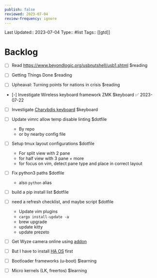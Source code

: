 ```yaml
---
publish: false
reviewed: 2023-07-04
review-frequency: ignore
---
```

Last Updated:: 2023-07-04
Type:: #list 
Tags:: [[gtd]]

# Backlog

- [ ] Read https://www.beyondlogic.org/usbnutshell/usb1.shtml $reading

- [ ] Getting Things Done $reading
- [ ] Upheaval: Turning points for nations in crisis $reading

- [-] Investigate Wireless keyboard framework ZMK $keyboard ✅ 2023-07-22
- [ ] Investigate [Charybdis keyboard]( https://www.youtube.com/watch?v=Mks7QDxFreY) $keyboard

- [ ] Update vimrc allow temp disable linting $dotfile
    - By repo
    - or by nearby config file
- [ ] Setup tmux layout configurations $dotfile
    - For split view with 2 pane
    - for half view with 3 pane + more
    - for focus on vim, detect pane type and place in correct layout
- [ ] Fix python3 paths $dotfile
    - also `python` alias 
- [ ] build a pip install list $dotfile
- [ ] need a refresh checklist, and maybe script $dotfile
    - Update vim plugins
    - `cargo install-update -a`
    - brew upgrade
    - update kitty
    - update prezeto

- [ ] Get Wyze camera online using [addon](https://github.com/mrlt8/docker-wyze-bridge/wiki/Home-Assistant) 
- [ ] But I have to install [HA OS](https://www.home-assistant.io/installation/generic-x86-64#install-home-assistant-operating-system) first 

- [ ] Bootloader frameworks (u-boot) $learning
- [ ] Micro kernels (LK, freertos) $learning
